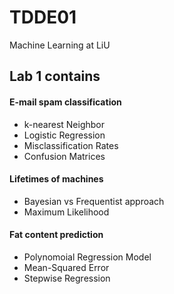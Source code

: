 # TDDE01
Machine Learning at LiU

## Lab 1 contains
#### E-mail spam classification
* k-nearest Neighbor 
* Logistic Regression
* Misclassification Rates
* Confusion Matrices
#### Lifetimes of machines
* Bayesian vs Frequentist approach
* Maximum Likelihood
#### Fat content prediction
* Polynomoial Regression Model
* Mean-Squared Error
* Stepwise Regression
